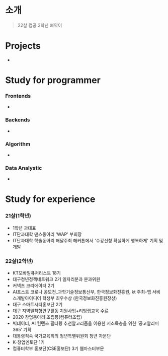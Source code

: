 # 소개
> 22살 컴공 2학년 삐약이


# Projects
* 

# Study for programmer
### Frontends
* 
### Backends
* 
### Algorithm
* 
### Data Analystic
* 

# Study for experience
### 21살(1학년)
* 1학년 과대표
* IT단과대학 댄스동아리 'WAP' 부회장
* IT단과대학 학술동아리 해달주최 해커톤에서 '수강신청 확실하게 행복하게' 기획 및 개발

### 22살(2학년)
* KT모바일퓨처리스트 18기
* 대구청년정책네트워크 2기 일자리분과 분과위원
* 커넥츠 크리에이터 2기
* AI포스트 코로나 공모전_과학기술정보통신부, 한국정보화진흥원, kt 주최-앱 서비스개발아이디어 학생부 최우수상
(한국정보화진흥원장상)
* 대구 스마트시티홍보단 2기
* 대구 지역밀착형연구활동 지원사업+리빙랩교육 수료
* 2020 창업동아리 조립퐁(컴퓨터조립)
* 빅데이터, AI 컨텐츠 필터링 추천알고리즘을 이용한 저소득층을 위한 ‘공고알리미365’ 기획
* 대통령직속 국가교육회의 청년특별위원회 청년 자문단
* K-창업멘토단 1기
* 컴퓨터학부 홍보단(CSE홍보단) 3기 웹마스터부문

<!--
**Climier-code/Climier-code** is a ✨ _special_ ✨ repository because its `README.md` (this file) appears on your GitHub profile.

Here are some ideas to get you started:

- 🔭 I’m currently working on ...
- 🌱 I’m currently learning ...
- 👯 I’m looking to collaborate on ...
- 🤔 I’m looking for help with ...
- 💬 Ask me about ...
- 📫 How to reach me: ...
- 😄 Pronouns: ...
- ⚡ Fun fact: ...
-->
